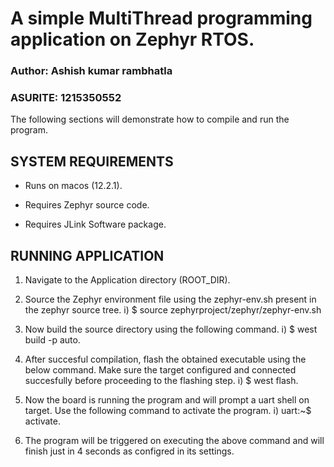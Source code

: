 # A simple MultiThread programming application on Zephyr RTOS.
### Author: Ashish kumar rambhatla
### ASURITE: 1215350552

The following sections will demonstrate how to compile and run the program.


##   SYSTEM REQUIREMENTS  ##

- Runs on macos (12.2.1).

- Requires Zephyr source code. 

- Requires JLink Software package. 

## RUNNING APPLICATION ##

1. Navigate to the Application directory (ROOT_DIR).

2. Source the Zephyr environment file using the zephyr-env.sh present in the zephyr source tree.
    i) $ source zephyrproject/zephyr/zephyr-env.sh

3. Now build the source directory using the following command. 
    i) $ west build -p auto.

4. After succesful compilation, flash the obtained executable using the below command. Make sure
   the target configured and connected succesfully before proceeding to the flashing step.
    i) $ west flash.

5. Now the board is running the program and will prompt a uart shell on target. Use the following
   command to activate the program.
   i) uart:~$ activate.

6. The program will be triggered on executing the above command and will finish just in 4 seconds as 
   configred in its settings.
